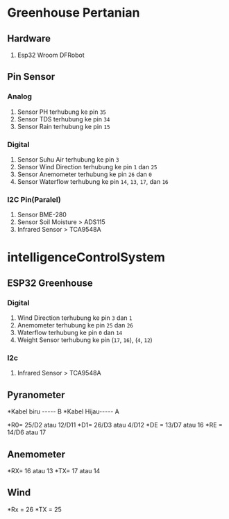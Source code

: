 # Greenhouse Pertanian

## Hardware

1. Esp32 Wroom DFRobot

## Pin Sensor

### Analog

1. Sensor PH terhubung ke pin `35`
2. Sensor TDS terhubung ke pin `34`
3. Sensor Rain terhubung ke pin `15`

### Digital

1. Sensor Suhu Air terhubung ke pin `3`
2. Sensor Wind Direction terhubung ke pin `1` dan `25`
3. Sensor Anemometer terhubung ke pin `26` dan `0`
4. Sensor Waterflow terhubung ke pin `14`, `13`, `17`, dan `16`

### I2C Pin(Paralel)

1. Sensor BME-280
2. Sensor Soil Moisture > ADS115
3. Infrared Sensor > TCA9548A

# intelligenceControlSystem

## ESP32 Greenhouse

### Digital

1. Wind Direction terhubung ke pin `3` dan `1`
2. Anemometer terhubung ke pin `25` dan `26`
3. Waterflow terhubung ke pin `0` dan `14`
4. Weight Sensor terhubung ke pin (`17`, `16`), (`4`, `12`)

### I2c

1. Infrared Sensor > TCA9548A

## Pyranometer

*Kabel biru ----- B
*Kabel Hijau----- A

*R0= 25/D2 atau 12/D11
*D1= 26/D3 atau 4/D12
*DE = 13/D7 atau 16
*RE = 14/D6 atau 17

## Anemometer

*RX= 16 atau 13
*TX= 17 atau 14

## Wind

*Rx = 26
*TX = 25
